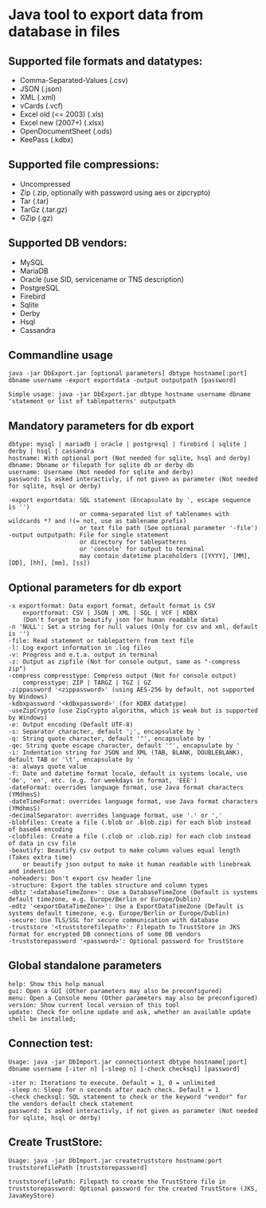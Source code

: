 # Java tool to export data from database in files

## Supported file formats and datatypes:
- Comma-Separated-Values (.csv)
- JSON (.json)
- XML (.xml)
- vCards (.vcf)
- Excel old (<= 2003) (.xls)
- Excel new (2007+) (.xlsx)
- OpenDocumentSheet (.ods)
- KeePass (.kdbx)

## Supported file compressions:
- Uncompressed
- Zip (.zip, optionally with password using aes or zipcrypto)
- Tar (.tar)
- TarGz (.tar.gz)
- GZip (.gz)

## Supported DB vendors:
- MySQL
- MariaDB
- Oracle (use SID, servicename or TNS description)
- PostgreSQL
- Firebird
- Sqlite
- Derby
- Hsql
- Cassandra

## Commandline usage
	java -jar DbExport.jar [optional parameters] dbtype hostname[:port] dbname username -export exportdata -output outputpath [password]

	Simple usage: java -jar DbExport.jar dbtype hostname username dbname 'statement or list of tablepatterns' outputpath

## Mandatory parameters for db export
	dbtype: mysql | mariadb | oracle | postgresql | firebird | sqlite | derby | hsql | cassandra
	hostname: With optional port (Not needed for sqlite, hsql and derby)
	dbname: Dbname or filepath for sqlite db or derby db
	username: Username (Not needed for sqlite and derby)
	password: Is asked interactivly, if not given as parameter (Not needed for sqlite, hsql or derby)
	
	-export exportdata: SQL statement (Encapsulate by ', escape sequence is '')
						or comma-separated list of tablenames with wildcards *? and !(= not, use as tablename prefix)
						or text file path (See optional parameter '-file')
	-output outputpath: File for single statement
						or directory for tablepatterns
						or 'console' for output to terminal
						may contain datetime placeholders ([YYYY], [MM], [DD], [hh], [mm], [ss])

## Optional parameters for db export
	-x exportformat: Data export format, default format is CSV
		exportformat: CSV | JSON | XML | SQL | VCF | KDBX
		(Don't forget to beautify json for human readable data)
	-n 'NULL': Set a string for null values (Only for csv and xml, default is '')
	-file: Read statement or tablepattern from text file
	-l: Log export information in .log files
	-v: Progress and e.t.a. output in terminal
	-z: Output as zipfile (Not for console output, same as "-compress zip")
	-compress compresstype: Compress output (Not for console output)
		compresstype: ZIP | TARGZ | TGZ | GZ
	-zippassword '<zippassword>' (using AES-256 by default, not supported by Windows)
	-kdbxpassword '<kdbxpassword>' (for KDBX datatype)
	-useZipCrypto (use ZipCrypto algorithm, which is weak but is supported by Windows)
	-e: Output encoding (Default UTF-8)
	-s: Separator character, default ';', encapsulate by '
	-q: String quote character, default '"', encapsulate by '
	-qe: String quote escape character, default '"', encapsulate by '
	-i: Indentation string for JSON and XML (TAB, BLANK, DOUBLEBLANK), default TAB or '\t', encapsulate by '
	-a: always quote value
	-f: Date and datetime format locale, default is systems locale, use 'de', 'en', etc. (e.g. for weekdays in format, 'EEE')
	-dateFormat: overrides language format, use Java format characters (YMdhmsS) 
	-dateTimeFormat: overrides language format, use Java format characters (YMdhmsS)
	-decimalSeparator: overrides language format, use '.' or ','
	-blobfiles: Create a file (.blob or .blob.zip) for each blob instead of base64 encoding
	-clobfiles: Create a file (.clob or .clob.zip) for each clob instead of data in csv file
	-beautify: Beautify csv output to make column values equal length (Takes extra time)
		or beautify json output to make it human readable with linebreak and indention
	-noheaders: Don't export csv header line
	-structure: Export the tables structure and column types
	-dbtz '<databaseTimeZone>': Use a DatabaseTimeZone (Default is systems default timezone, e.g. Europe/Berlin or Europe/Dublin)
	-edtz '<exportDataTimeZone>': Use a ExportDataTimeZone (Default is systems default timezone, e.g. Europe/Berlin or Europe/Dublin)
	-secure: Use TLS/SSL for secure communication with database
	-truststore '<truststorefilepath>': Filepath to TrustStore in JKS format for encrypted DB connections of some DB vendors
	-truststorepassword '<password>': Optional password for TrustStore

## Global standalone parameters
	help: Show this help manual
	gui: Open a GUI (Other parameters may also be preconfigured)
	menu: Open a Console menu (Other parameters may also be preconfigured)
	version: Show current local version of this tool
	update: Check for online update and ask, whether an available update shell be installed;

## Connection test:
	Usage: java -jar DbImport.jar connectiontest dbtype hostname[:port] dbname username [-iter n] [-sleep n] [-check checksql] [password]
	
	-iter n: Iterations to execute. Default = 1, 0 = unlimited
	-sleep n: Sleep for n seconds after each check. Default = 1
	-check checksql: SQL statement to check or the keyword "vendor" for the vendors default check statement
	password: Is asked interactivly, if not given as parameter (Not needed for sqlite, hsql or derby)

## Create TrustStore:
	Usage: java -jar DbImport.jar createtruststore hostname:port truststorefilePath [truststorepassword]
	
	truststorefilePath: Filepath to create the TrustStore file in 
	truststorepassword: Optional password for the created TrustStore (JKS, JavaKeyStore)

